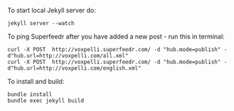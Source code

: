 To start local Jekyll server do:

	jekyll server --watch

To ping Superfeedr after you have added a new post - run this in terminal:

	curl -X POST  http://voxpelli.superfeedr.com/ -d "hub.mode=publish" -d"hub.url=http://voxpelli.com/all.xml"
	curl -X POST  http://voxpelli.superfeedr.com/ -d "hub.mode=publish" -d"hub.url=http://voxpelli.com/english.xml"

To install and build:

	bundle install
	bundle exec jekyll build